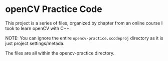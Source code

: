 # openCV Practice Code

This project is a series of files, organized by chapter from an online course I took to learn openCV with C++.

NOTE: You can ignore the entire `opencv-practice.xcodeproj` directory as it is just project settings/metada.

The files are all within the opencv-practice directory.
